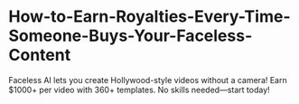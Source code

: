 # How-to-Earn-Royalties-Every-Time-Someone-Buys-Your-Faceless-Content
Faceless AI lets you create Hollywood-style videos without a camera! Earn $1000+ per video with 360+ templates. No skills needed—start today!
